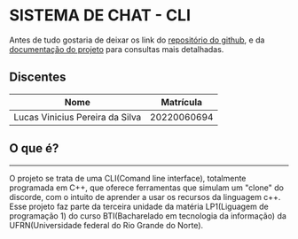 # SISTEMA DE CHAT - CLI

Antes de tudo gostaria de deixar os link do [repositório do github](https://github.com/lucasnike/LP1-PROJETO-CONCORDE.git), e da [documentação do projeto](https://lucasnike.github.io/LP1-PROJETO-CONCORDE/) para consultas mais detalhadas.

## Discentes
| Nome        | Matrícula   |
| ----------- | ----------- |
| Lucas Vinicius Pereira da Silva      | 20220060694       |
## O que é?
<hr/>

O projeto se trata de uma CLI(Comand line interface), totalmente programada em C++, que oferece ferramentas que simulam um "clone" do discorde, com o intuito de aprender a usar os recursos da linguagem c++. Esse projeto faz parte da terceira unidade da matéria LP1(Liguagem de programação 1) do curso BTI(Bacharelado em tecnologia da informação) da UFRN(Universidade federal do Rio Grande do Norte).